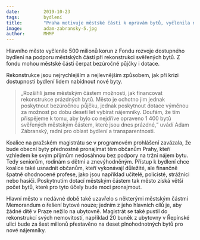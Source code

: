 ```yaml
---
date:         2019-10-23
tags:         bydlení
title:        "Praha motivuje městské části k opravám bytů, vyčlenila na ně 500 milionů"
image: 	      adam-zabransky-5.jpg
author:       MHMP
---
```


Hlavního město vyčlenilo 500 milionů korun z Fondu rozvoje dostupného bydlení na podporu městských částí při rekonstrukci svěřených bytů. Z fondu mohou městské části čerpat bezúročné půjčky i dotace.

Rekonstrukce jsou nejrychlejším a nejlevnějším způsobem, jak při krizi dostupnosti bydlení lidem nabídnout nové byty. 

> „Rozšířili jsme městským částem možnosti, jak financovat rekonstrukce prázdných bytů. Město je ochotno jim jednak poskytnout bezúročnou půjčku, jednak poskytnout dotace výměnou za možnost po dobu deseti let vybírat nájemníky. Doufám, že tím přispějeme k tomu, aby bylo co nejdříve opraveno 1 400 bytů svěřených městským částem, které jsou dnes prázdné,“ uvádí Adam Zábranský, radní pro oblast bydlení a transparentnosti.

Koalice na pražském magistrátu se v programovém prohlášení zavázala, že bude obecní byty přednostně pronajímat těm občanům Prahy, kteří vzhledem ke svým příjmům nedosáhnou bez podpory na tržní nájem bytu. Tedy seniorům, rodinám s dětmi a znevýhodněným. Přístup k bydlení chce koalice také usnadnit občanům, kteří vykonávají důležité, ale finančně špatně ohodnocené profese, jako jsou například učitelé, policisté, strážníci nebo hasiči. Poskytnutím dotací městským částem tak město získá větší počet bytů, které pro tyto účely bude moci pronajmout.

Hlavní město v nedávné době také uzavřelo s některými městským částmi Memorandum o řešení bytové nouze; jedním z jeho hlavních cílů je, aby žádné dítě v Praze nežilo na ubytovně. Magistrát se také pustil do rekonstrukcí svých nemovitostí, například 20 buněk z ubytovny v Řepínské ulici bude za šest milionů přestavěno na deset plnohodnotných bytů pro nové nájemníky.
